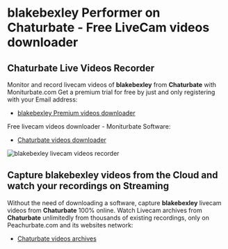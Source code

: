 # blakebexley Performer on Chaturbate - Free LiveCam videos downloader

## Chaturbate Live Videos Recorder

Monitor and record livecam videos of **blakebexley** from **Chaturbate** with Moniturbate.com
Get a premium trial for free by just and only registering with your Email address:
* [blakebexley Premium videos downloader](https://moniturbate.com/request-demo-licence-key.html)

Free livecam videos downloader - Moniturbate Software:
* [Chaturbate videos downloader](https://moniturbate.com/moniturbate-download-software.html)

![blakebexley livecam videos recorder](https://peachurnet.com/templates/moniturbate-software.png)


## Capture blakebexley videos from the Cloud and watch your recordings on Streaming

Without the need of downloading a software, capture **blakebexley** livecam videos from **Chaturbate** 100% online.
Watch Livecam archives from **Chaturbate** unlimitedly from thousands of existing recordings, only on Peachurbate.com and its websites network:
* [Chaturbate videos archives](https://peachurnet.com/)